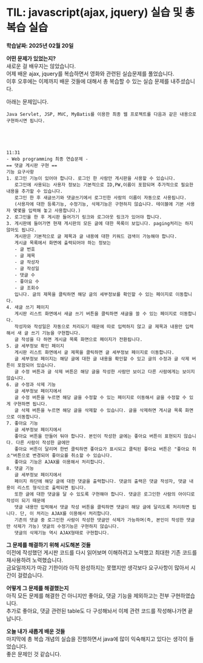 # TIL: javascript(ajax, jquery) 실습 및 총 복습 실습
**학습날짜: 2025년 02월 20일**

**어떤 문제가 있었는지?**  
새로운 걸 배우지는 않았습니다.  
어제 배운 ajax, jquery를 복습하면서 영화와 관련된 실습문제를 풀었습니다.  
이후 오후에는 이제까지 배운 것들에 대해서 총 복습할 수 있는 실습 문제를 내주셨습니다.


아래는 문제입니다.
```
Java Servlet, JSP, MVC, MyBatis를 이용한 최종 웹 프로젝트를 다음과 같은 내용으로 구현하시면 됩니다.





11:31
- Web programming 최종 연습문제 -
== 댓글 게시판 구현 ==
기능 요구사항
1. 로그인 기능이 있어야 합니다. 로그인 한 사람만 게시판을 사용할 수 있습니다.
   로그인에 사용되는 사용자 정보는 기본적으로 ID,PW,이름이 포함되며 추가적으로 필요한 내용을 추가할 수 있습니다.
   로그인 한 후 새글쓰기와 댓글쓰기에서 로그인한 사람의 이름이 자동으로 사용됩니다.
   (사용자에 대한 등록기능, 수정기능, 삭제기능은 구현하지 않습니다. 테이블에 기본 사용자 몇몇을 입력해 놓고 사용합니다.)
2. 로그인을 한 후 게시판 들어가기 링크와 로그아웃 링크가 있어야 합니다.
3. 게시판에 들어가면 현재 게시판의 모든 글에 대한 목록이 보입니다. paging처리는 하지 않아도 됩니다.
   게시판은 기본적으로 글 제목과 글 내용에 대한 키워드 검색이 가능해야 합니다.
   게시글 목록에서 화면에 출력되어야 하는 정보는
   - 글 번호
   - 글 제목
   - 글 작성자
   - 글 작성일
   - 댓글 수
   - 좋아요 수
   - 글 조회수
   입니다. 글의 제목을 클릭하면 해당 글의 세부정보를 확인할 수 있는 페이지로 이동합니다.
4. 새글 쓰기 페이지
   게시판 리스트 화면에서 새글 쓰기 버튼을 클릭하면 새글을 쓸 수 있는 페이지로 이동합니다.
   작성자와 작성일은 자동으로 처리되기 때문에 따로 입력하지 않고 글 제목과 내용만 입력해서 새 글 쓰기 기능을 구현합니다.
   글 작성을 다 하면 게시글 목록 화면으로 페이지가 전환됩니다.
5. 글 세부정보 확인 페이지
   게시판 리스트 화면에서 글 제목을 클릭하면 글 세부정보 페이지로 이동합니다.
   글 세부정보 페이지는 해당 글에 대한 글 내용을 확인할 수 있고 글의 수정과 글 삭제 버튼이 포함되어 있습니다.
   글 수정 버튼과 글 삭제 버튼은 해당 글을 작성한 사람만 보이고 다른 사람에게는 보이지 않습니다.
6. 글 수정과 삭제 기능
   글 세부정보 페이지에서
   글 수정 버튼을 누르면 해당 글을 수정할 수 있는 페이지로 이동해서 글을 수정할 수 있게 구현하면 됩니다.
   글 삭제 버튼을 누르면 해당 글을 삭제할 수 있습니다. 글을 삭제하면 게시글 목록 화면으로 이동합니다.
7. 좋아요 기능
   글 세부정보 페이지에서
   좋아요 버튼을 만들어 둬야 합니다. 본인이 작성한 글에는 좋아요 버튼이 표현되지 않습니다. 다른 사람이 작성한 글에만
   좋아요 버튼이 달리며 한번 클릭하면 좋아요가 표시되고 클릭된 좋아요 버튼은 "좋아요 취소"버튼으로 변경되어 좋아요를 취소할 수 있습니다.
   좋아요 기능은 AJAX를 이용해서 처리합니다.
8. 댓글 기능
   글 세부정보 페이지에서
   페이지 하단에 해당 글에 대한 댓글을 출력합니다. 댓글의 출력은 댓글 작성자, 댓글 내용이 리스트 형식으로 출력되면 됩니다.
   또한 글에 대한 댓글을 달 수 있도록 구현해야 합니다. 댓글은 로그인한 사람의 아이디로 작성이 되기 때문에
   댓글 내용만 입력해서 댓글 작성 버튼을 클릭하면 댓글이 해당 글에 달리도록 처리하면 됩니다. 단, 이 처리는 AJAX를 이용해서 처리합니다.
   기존의 댓글 중 로그인한 사람이 작성한 댓글만 삭제가 가능하며(즉, 본인이 작성한 댓글만 삭제가 가능) 댓글의 수정기능은 구현하지 않습니다.
   댓글의 삭제기능 역시 AJAX형태로 구현합니다.
```


**그 문제를 해결하기 위해 시도해본 것들**    
이전에 작성했던 게시판 코드를 다시 읽어보며 이해하려고 노력했고 최대한 기존 코드를 재사용하려 노력했습니다.  
금요일까지가 마감 기한이라 아직 완성하지는 못했지만 생각보다 요구사항이 많아서 시간이 걸렸습니다.



**어떻게 그 문제를 해결했는지**  
아직 모든 문제를 해결한 건 아니지만 좋아요, 댓글 기능을 제외하고는 전부 구현하였습니다.  
추가로 좋아요, 댓글 관련된 table도 다 구성해놔서 이제 관련 코드를 작성해나가면 끝납니다.  

**오늘 내가 새롭게 배운 것들**  
마지막에 총 복습 개념의 실습을 진행하면서 java에 많이 익숙해지고 있다는 생각이 들었습니다.  
좋은 문제인 것 같습니다.  
